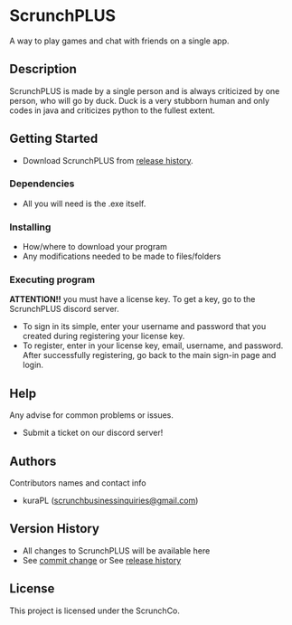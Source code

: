 # ScrunchPLUS

A way to play games and chat with friends on a single app.

## Description

ScrunchPLUS is made by a single person and is always criticized by one person, who will go by duck. Duck is a very stubborn human and only codes in java and criticizes python to the fullest extent.

## Getting Started

* Download ScrunchPLUS from [release history]().

### Dependencies

* All you will need is the .exe itself.

### Installing

* How/where to download your program
* Any modifications needed to be made to files/folders

### Executing program

**ATTENTION!!** you must have a license key. To get a key, go to the ScrunchPLUS discord server.

* To sign in its simple, enter your username and password that you created during registering your license key.
* To register, enter in your license key, email, username, and password. After successfully registering, go back to the main sign-in page and login.

## Help

Any advise for common problems or issues.
* Submit a ticket on our discord server!

## Authors

Contributors names and contact info

* kuraPL (scrunchbusinessinquiries@gmail.com)

## Version History

* All changes to ScrunchPLUS will be available here
* See [commit change]() or See [release history]()

## License

This project is licensed under the ScrunchCo.
